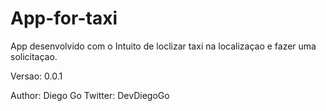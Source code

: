 # App-for-taxi

App desenvolvido com o Intuito de loclizar taxi na localizaçao e fazer uma solicitaçao.

Versao: 0.0.1

Author: Diego Go
Twitter: DevDiegoGo